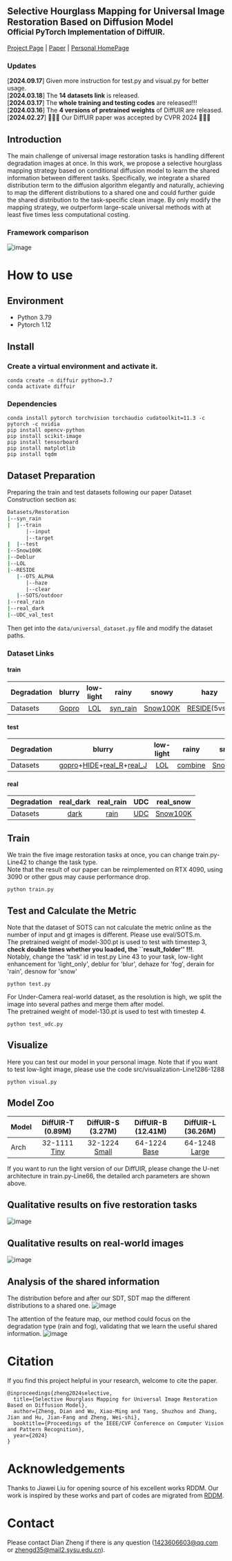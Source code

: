 ## Selective Hourglass Mapping for Universal Image Restoration Based on Diffusion Model <br><sub>Official PyTorch Implementation of DiffUIR. </sub>

[Project Page](https://isee-laboratory.github.io/DiffUIR/) | [Paper](https://arxiv.org/abs/2403.11157) | [Personal HomePage](https://zhengdian1.github.io)

### Updates
[**2024.09.17**] Given more instruction for test.py and visual.py for better usage. <br>
[**2024.03.18**] The **14 datasets link** is released. <br>
[**2024.03.17**] The **whole training and testing codes** are released!!! <br>
[**2024.03.16**] The **4 versions of pretrained weights** of DiffUIR are released. <br>
[**2024.02.27**]  🎉🎉🎉 Our DiffUIR paper was accepted by CVPR 2024 🎉🎉🎉 <br>

## Introduction

The main challenge of universal image restoration tasks is handling different degradation images at once. In this work, we propose a selective hourglass mapping strategy based on conditional diffusion model to learn the shared information between different tasks. Specifically, we integrate a 
shared distribution term to the diffusion algorithm elegantly and naturally, achieving to map the different distributions to a shared one and could further guide the shared distribution to the task-specific clean image. By only modify
the mapping strategy, we outperform large-scale universal methods with at least five times less computational costing.


### Framework comparison
![image](Images/diffuir.png)

# How to use

## Environment
* Python 3.79
* Pytorch 1.12

## Install

### Create a virtual environment and activate it.

```
conda create -n diffuir python=3.7
conda activate diffuir
```
### Dependencies

```
conda install pytorch torchvision torchaudio cudatoolkit=11.3 -c pytorch -c nvidia
pip install opencv-python
pip install scikit-image
pip install tensorboard
pip install matplotlib 
pip install tqdm
```

## Dataset Preparation

Preparing the train and test datasets following our paper Dataset Construction section as:

```bash
Datasets/Restoration
|--syn_rain
|  |--train
      |--input
      |--target
|  |--test
|--Snow100K
|--Deblur
|--LOL
|--RESIDE
   |--OTS_ALPHA
      |--haze
      |--clear
   |--SOTS/outdoor
|--real_rain
|--real_dark
|--UDC_val_test

```
Then get into the `data/universal_dataset.py` file and modify the dataset paths. 

### Dataset Links
#### train
| Degradation |      blurry   |   low-light   |   rainy  |   snowy  |    hazy   |
|-------------|:-------------:|:-------------:|:--------:|:--------:|:---------:|
| Datasets    | [Gopro](https://drive.google.com/file/d/1zgALzrLCC_tcXKu_iHQTHukKUVT1aodI/view?usp=sharing) | [LOL](https://drive.google.com/file/d/157bjO1_cFuSd0HWDUuAmcHRJDVyWpOxB/view) | [syn_rain](https://drive.google.com/file/d/14BidJeG4nSNuFNFDf99K-7eErCq4i47t/view?usp=sharing) |[Snow100K](https://www.google.com/url?q=https%3A%2F%2Fdesnownet.s3.amazonaws.com%2Fdataset_synthetic%2Ftrain%2FSnow100K-training.tar.gz&sa=D&sntz=1&usg=AOvVaw1Zj_7kQaF0c26DaZcoKEOr) | [RESIDE](https://pan.baidu.com/s/1c2rW4hi#list/path=%2F)(5vss)|

 #### test
| Degradation |      blurry   |   low-light   |   rainy  |   snowy  |    hazy   |
|-------------|:-------------:|:-------------:|:--------:|:--------:|:---------:|
| Datasets    | [gopro](https://drive.google.com/file/d/1k6DTSHu4saUgrGTYkkZXTptILyG9RRll/view?usp=sharing)+[HIDE](https://drive.google.com/file/d/1XRomKYJF1H92g1EuD06pCQe4o6HlwB7A/view?usp=sharing)+[real_R](https://drive.google.com/file/d/1glgeWXCy7Y0qWDc0MXBTUlZYJf8984hS/view?usp=sharing)+[real_J](https://drive.google.com/file/d/1Rb1DhhXmX7IXfilQ-zL9aGjQfAAvQTrW/view?usp=sharing) |[LOL](https://drive.google.com/file/d/157bjO1_cFuSd0HWDUuAmcHRJDVyWpOxB/view) | [combine](https://drive.google.com/file/d/1P_-RAvltEoEhfT-9GrWRdpEi6NSswTs8/view?usp=sharing)|[Snow100K](https://www.google.com/url?q=https%3A%2F%2Fdesnownet.s3.amazonaws.com%2Fdataset_synthetic%2Ftest%2FSnow100K-testset.tar.gz&sa=D&sntz=1&usg=AOvVaw3562USQHWQDnt8sLhWvl06) | [SOTS](https://utexas.app.box.com/s/uqvnbfo68kns1210z5k5j17cvazavcd1) |

 #### real
| Degradation |      real_dark   |   real_rain   |   UDC  |   real_snow  |    
|-------------|:----------------:|:-------------:|:------:|:------------:|
| Datasets    | [dark](https://drive.google.com/drive/folders/17ZjlY0ut7ye6hmQLwnplxpgDg5RQnhsf?usp=drive_link) | [rain](https://drive.google.com/drive/folders/18Tuc_EzT3aIyRoJcnNcqSp25YIpla2Ew?usp=drive_link) | [UDC](https://drive.google.com/drive/folders/1VEMP9aVcVGcaw47iKXgf-PF9tHu3vvOq?usp=drive_link) |[Snow100K](https://www.google.com/url?q=https%3A%2F%2Fdesnownet.s3.amazonaws.com%2Frealistic_image%2Frealistic.tar.gz&sa=D&sntz=1&usg=AOvVaw3SrhOt805ebXPoHQ6ruFqi) |

## Train 
We train the five image restoration tasks at once, you can change train.py-Line42 to change the task type. <br> 
Note that the result of our paper can be reimplemented on RTX 4090, using 3090 or other gpus may cause performance drop.
```
python train.py
```

## Test and Calculate the Metric
Note that the dataset of SOTS can not calculate the metric online as the number of input and gt images is different. 
Please use eval/SOTS.m.  <br>
The pretrained weight of model-300.pt is used to test with timestep 3, **check double times whether you loaded, the ``result_folder'' !!!**. <br>
Notably, change the 'task' id in test.py Line 43 to your task, low-light enhancement for 'light_only', deblur for 'blur', dehaze for 'fog', derain for 'rain', desnow for 'snow' 
```
python test.py
```

For Under-Camera real-world dataset, as the resolution is high, we split the image into several pathes and merge them after model. <br>
The pretrained weight of model-130.pt is used to test with timestep 4.
```
python test_udc.py
```

## Visualize
Here you can test our model in your personal image. Note that if you want to test low-light image, please use the code src/visualization-Line1286-1288
```
python visual.py
```
## Model Zoo
| Model |    DiffUIR-T (0.89M)  |   DiffUIR-S (3.27M)  |   DiffUIR-B (12.41M)  |   DiffUIR-L (36.26M)  |
|-------|:---------------------:|:--------------------:|:---------------------:|:---------------------:|
| Arch  |        32-1111 [Tiny](https://drive.google.com/drive/folders/163LnmMHC8wAaKRHClUp0T7oU6GcAzScO?usp=drive_link)        |        32-1224  [Small](https://drive.google.com/drive/folders/1yPPtydoUd_szWG-O65kQ5dsLpqx7BHbp?usp=drive_link)     |        64-1224     [Base](https://drive.google.com/drive/folders/1H96UB15t8pv6Rs83MBDjB7t2OrHEMt08?usp=drive_link)   |        64-1248     [Large](https://drive.google.com/drive/folders/1Wg9-5hwzZVQ_kXMomRoFSC-ZU4X6FwSH?usp=drive_link)   |

If you want to run the light version of our DiffUIR, please change the U-net architecture in train.py-Line66, the detailed arch parameters are shown above.

## Qualitative results on five restoration tasks

![image](Images/five.png)

## Qualitative results on real-world images

![image](Images/real.png)

## Analysis of the shared information

The distribution before and after our SDT, SDT map the different distributions to a shared one.
![image](Images/tsne.png)

The attention of the feature map, our method could focus on the degradation type (rain and fog), validating that we learn the useful shared information.
![image](Images/attention.png)

# Citation

If you find this project helpful in your research, welcome to cite the paper.

```
@inproceedings{zheng2024selective,
  title={Selective Hourglass Mapping for Universal Image Restoration Based on Diffusion Model},
  author={Zheng, Dian and Wu, Xiao-Ming and Yang, Shuzhou and Zhang, Jian and Hu, Jian-Fang and Zheng, Wei-shi},
  booktitle={Proceedings of the IEEE/CVF Conference on Computer Vision and Pattern Recognition},
  year={2024}
}

```

# Acknowledgements

Thanks to Jiawei Liu for opening source of his excellent works RDDM. Our work is inspired by these works and part of codes are migrated from [RDDM](https://github.com/nachifur/RDDM).

# Contact

Please contact Dian Zheng if there is any question (1423606603@qq.com or zhengd35@mail2.sysu.edu.cn).

